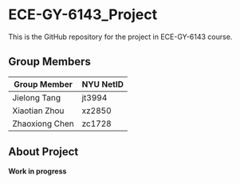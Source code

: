 # ECE-GY-6143_Project
This is the GitHub repository for the project in ECE-GY-6143 course.



## Group Members

| Group Member   | NYU NetID |
| -------------- | --------- |
| Jielong Tang   | jt3994    |
| Xiaotian Zhou  | xz2850    |
| Zhaoxiong Chen | zc1728    |



## About Project

**Work in progress**